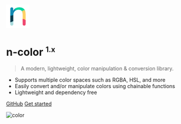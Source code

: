 ![logo](_media/n-color-logo_64x64.png)

# n-color <sup><small>1.x</small></sup>

> A modern, lightweight, color manipulation & conversion library.
* Supports multiple color spaces such as RGBA, HSL, and more
* Easily convert and/or manipulate colors using chainable functions
* Lightweight and dependency free

[GitHub](https://github.com/SkinnyPeteTheGiraffe/n-color/)
[Get started](#n-color)


![color](#e8dffc)
